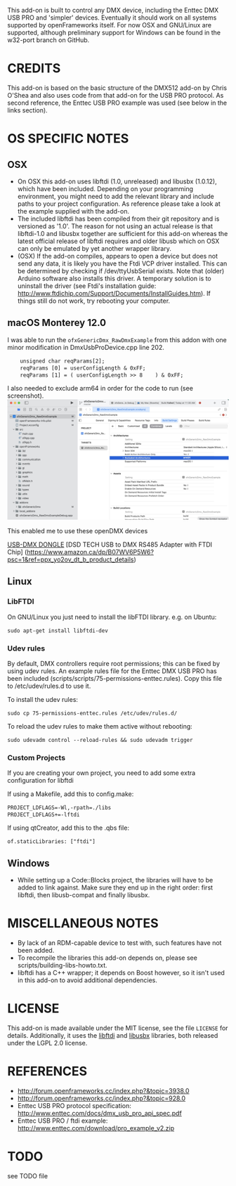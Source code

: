 This add-on is built to control any DMX device, including the Enttec DMX USB PRO
and 'simpler' devices. Eventually it should work on all systems supported by
openFrameworks itself. For now OSX and GNU/Linux are supported, although
preliminary support for Windows can be found in the w32-port branch on GitHub.


# CREDITS
This add-on is based on the basic structure of the DMX512 add-on by Chris O'Shea and also uses code from that add-on for the USB PRO protocol. As second reference, the Enttec USB PRO example was used (see below in the links section).

# OS SPECIFIC NOTES

## OSX
 * On OSX this add-on uses libftdi (1.0, unreleased) and libusbx (1.0.12), which have been included. Depending on your programming environment, you might need to add the relevant library and include paths to your project configuration. As reference please take a look at the example supplied with the add-on.
 * The included libftdi has been compiled from their git repository and is versioned as '1.0'. The reason for not using an actual release is that libftdi-1.0 and libusbx together are sufficient for this add-on whereas the latest official release of libftdi requires and older libusb which on OSX can only be emulated by yet another wrapper library.
 * (OSX) If the add-on compiles, appears to open a device but does not send any data, it is likely you have the Ftdi VCP driver installed. This can be determined by checking if /dev/ttyUsbSerial exists. Note that (older) Arduino software also installs this driver.
   A temporary solution is to uninstall the driver (see Ftdi's installation guide: <http://www.ftdichip.com/Support/Documents/InstallGuides.htm>). If things still do not work, try rebooting your computer.

## macOS Monterey 12.0
I was able to run the `ofxGenericDmx_RawDmxExample` from this addon with one minor modification in DmxUsbProDevice.cpp line 202.

```
    unsigned char reqParams[2];
    reqParams [0] = userConfigLength & 0xFF;
    reqParams [1] = ( userConfigLength >> 8    ) & 0xFF;
```
    
I also needed to exclude arm64 in order for the code to run (see screenshot).
![exclude arm64](https://github.com/stephanschulz/ofxGenericDmx/blob/master/macOS-12.jpg)

This enabled me to use these openDMX devices

[USB-DMX DONGLE](https://www.hansonelectronics.com.au/product/usb-dmx-dongle-40cm/)
[DSD TECH USB to DMX RS485 Adapter with FTDI Chip] (https://www.amazon.ca/dp/B07WV6P5W6?psc=1&ref=ppx_yo2ov_dt_b_product_details)

## Linux

### LibFTDI 
On GNU/Linux you just need to install the libFTDI  library. e.g. on Ubuntu:
```
sudo apt-get install libftdi-dev
```

### Udev rules
By default, DMX controllers require root permissions; this can be fixed by using udev rules. An example rules file for the Enttec DMX USB PRO has been included (scripts/scripts/75-permissions-enttec.rules). Copy this file to /etc/udev/rules.d to use it.

To install the udev rules:
``` 
sudo cp 75-permissions-enttec.rules /etc/udev/rules.d/
```

To reload the udev rules to make them active without rebooting:

``` 
sudo udevadm control --reload-rules && sudo udevadm trigger 
```

### Custom Projects
If you are creating your own project, you need to add some extra configuration for libftdi

If using a Makefile, add this to config.make:
```
PROJECT_LDFLAGS=-Wl,-rpath=./libs
PROJECT_LDFLAGS+=-lftdi
```

If using qtCreator, add this to the .qbs file:
```
of.staticLibraries: ["ftdi"]
```

## Windows
 * While setting up a Code::Blocks project, the libraries will have to be added to link against. Make sure they end up in the right order: first libftdi, then libusb-compat and finally libusbx.

# MISCELLANEOUS NOTES
 * By lack of an RDM-capable device to test with, such features have not been added.
 * To recompile the libraries this add-on depends on, please see scripts/building-libs-howto.txt.
 * libftdi has a C++ wrapper; it depends on Boost however, so it isn't used in this add-on to avoid additional dependencies.

# LICENSE
This add-on is made available under the MIT license, see the file `LICENSE` for details.
Additionally, it uses the [libftdi](https://www.intra2net.com/en/developer/libftdi/) and [libusbx](https://sourceforge.net/projects/libusbx/) libraries, both released under the LGPL 2.0 license.

# REFERENCES
  * <http://forum.openframeworks.cc/index.php?&topic=3938.0>
  * <http://forum.openframeworks.cc/index.php?&topic=928.0>
  * Enttec USB PRO protocol specification: <http://www.enttec.com/docs/dmx_usb_pro_api_spec.pdf>
  * Enttec USB PRO / ftdi example: <http://www.enttec.com/download/pro_example_v2.zip>

# TODO
see TODO file
